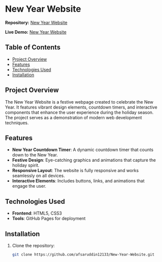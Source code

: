# New Year Website

**Repository:** [New Year Website](https://github.com/afsaruddin12133/New-Year-Website)

**Live Demo:** [New Year Website](https://afsaruddin12133.github.io/New-Year-Website/)

## Table of Contents

- [Project Overview](#project-overview)
- [Features](#features)
- [Technologies Used](#technologies-used)
- [Installation](#installation)

## Project Overview

The New Year Website is a festive webpage created to celebrate the New Year. It features vibrant design elements, countdown timers, and interactive components that enhance the user experience during the holiday season. The project serves as a demonstration of modern web development techniques.

## Features

- **New Year Countdown Timer**: A dynamic countdown timer that counts down to the New Year.
- **Festive Design**: Eye-catching graphics and animations that capture the holiday spirit.
- **Responsive Layout**: The website is fully responsive and works seamlessly on all devices.
- **Interactive Elements**: Includes buttons, links, and animations that engage the user.

## Technologies Used

- **Frontend**: HTML5, CSS3
- **Tools**: GitHub Pages for deployment

## Installation

1. Clone the repository:
   ```bash
   git clone https://github.com/afsaruddin12133/New-Year-Website.git
